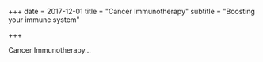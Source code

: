 +++
date = 2017-12-01
title = "Cancer Immunotherapy"
subtitle = "Boosting your immune system"

+++



Cancer Immunotherapy...
